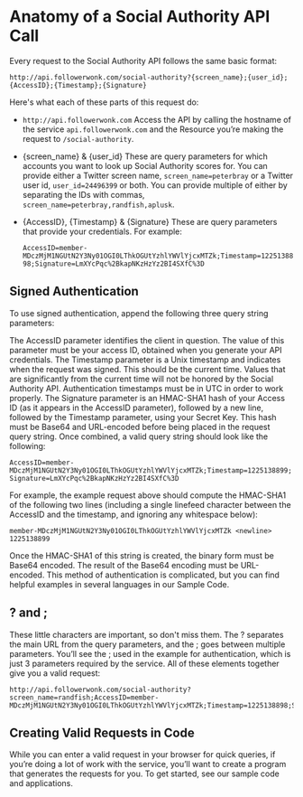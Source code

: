 # Anatomy of a Social Authority API Call

Every request to the Social Authority API follows the same basic format:

    http://api.followerwonk.com/social-authority?{screen_name};{user_id};{AccessID};{Timestamp};{Signature}

Here's what each of these parts of this request do:

* `http://api.followerwonk.com`
Access the API by calling the hostname of the service `api.followerwonk.com` and the Resource you’re making the request to `/social-authority`.

* {screen_name} & {user_id}
These are query parameters for which accounts you want to look up Social Authority scores for. You can provide either a Twitter screen name, `screen_name=peterbray` or a Twitter user id, `user_id=24496399` or both. You can provide multiple of either by separating the IDs with commas, `screen_name=peterbray,randfish,aplusk`.

* {AccessID}, {Timestamp} & {Signature}
These are query parameters that provide your credentials. For example:

    `AccessID=member-MDczMjM1NGUtN2Y3Ny01OGI0LThkOGUtYzhlYWVlYjcxMTZk;Timestamp=1225138898;Signature=LmXYcPqc%2BkapNKzHzYz2BI4SXfC%3D`

## Signed Authentication

To use signed authentication, append the following three query string parameters:

The AccessID parameter identifies the client in question. The value of this parameter must be your access ID, obtained when you generate your API credentials.
The Timestamp parameter is a Unix timestamp and indicates when the request was signed. This should be the current time. Values that are significantly from the current time will not be honored by the Social Authority API. Authentication timestamps must be in UTC in order to work properly.
The Signature parameter is an HMAC-SHA1 hash of your Access ID (as it appears in the AccessID parameter), followed by a new line, followed by the Timestamp parameter, using your Secret Key. This hash must be Base64 and URL-encoded before being placed in the request query string.
Once combined, a valid query string should look like the following:

`AccessID=member-MDczMjM1NGUtN2Y3Ny01OGI0LThkOGUtYzhlYWVlYjcxMTZk;Timestamp=1225138899;Signature=LmXYcPqc%2BkapNKzHzYz2BI4SXfC%3D`

For example, the example request above should compute the HMAC-SHA1 of the following two lines (including a single linefeed character between the AccessID and the timestamp, and ignoring any whitespace below):

`member-MDczMjM1NGUtN2Y3Ny01OGI0LThkOGUtYzhlYWVlYjcxMTZk <newline> 1225138899`

Once the HMAC-SHA1 of this string is created, the binary form must be Base64 encoded. The result of the Base64 encoding must be URL-encoded. This method of authentication is complicated, but you can find helpful examples in several languages in our Sample Code.

## ? and ;

These little characters are important, so don't miss them. The ? separates the main URL from the query parameters, and the ; goes between multiple parameters. You’ll see the ; used in the example for authentication, which is just 3 parameters required by the service.
All of these elements together give you a valid request:

    http://api.followerwonk.com/social-authority?screen_name=randfish;AccessID=member-MDczMjM1NGUtN2Y3Ny01OGI0LThkOGUtYzhlYWVlYjcxMTZk;Timestamp=1225138898;Signature=LmXYcPqc%2BkapNKzHzYz2BI4SXfC%3D

## Creating Valid Requests in Code
While you can enter a valid request in your browser for quick queries, if you’re doing a lot of work with the service, you’ll want to create a program that generates the requests for you. To get started, see our sample code and applications.
